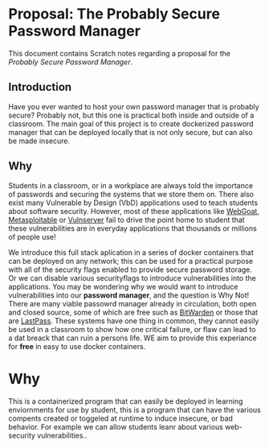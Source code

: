 # Proposal: The Probably Secure Password Manager
This document contains Scratch notes regarding a proposal for the *Probably Secure Password Manager*.

## Introduction
Have you ever wanted to host your own password manager that is probably secure? Probably not, but this one is practical both inside and outside of a classroom. The main goal of this project is to create dockerized password manager that can be deployed locally that is not only secure, but can also be made insecure.

## Why
Students in a classroom, or in a workplace are always told the importance of passwords and securing the systems that we store them on. There also exist many Vulnerable by Design (VbD) applications used to teach students about software security. However, most of these applications like [WebGoat](https://owasp.org/www-project-webgoat/), [Metasploitable](https://github.com/rapid7/metasploitable3) or [Vulnserver](https://github.com/stephenbradshaw/vulnserver) fail to drive the point home to student that these vulnerabilities are in everyday applications that thousands or millions of people use!


 We introduce this full stack aplication in a series of docker containers that can be deployed on any network; this can be used for a practical purpose with all of the security flags enabled to provide secure password storage. Or we can disable various securityflags to introduce vulnerabilities into the applications. You may be wondering why we would want to introduce vulnerabilities into our **password manager**, and the question is Why Not! There are many viable passowrd manager already in circulation, both open and closed source, some of which are free such as [BitWarden]()  or those that are [LastPass](). These systems have one thing in common, they cannot easily be used in a classroom to show how one critical failure, or flaw can lead to a dat breack that can ruin a persons life. WE aim to provide this experiance for **free** in easy to use docker containers. 

# Why
This is a containerized program that can easily be deployed in learning enviornments for use by student, this is a program that can have the various compents created or toggeled at runtime to induce insecure, or bad behavior. For example we can allow students leanr about various web-security vulnerabilities..
